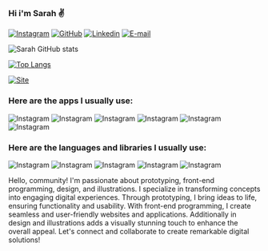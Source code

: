 
### Hi i'm Sarah ✌️

[![Instagram](https://img.shields.io/badge/Instagram-E4405F?style=for-the-badge&logo=instagram&logoColor=white)](https://www.instagram.com/taehortiz/)
[![GitHub](https://img.shields.io/badge/GitHub-100000?style=for-the-badge&logo=github&logoColor=white)](https://github.com/SarahSHortiz)
[![Linkedin](https://img.shields.io/badge/LinkedIn-0077B5?style=for-the-badge&logo=linkedin&logoColor=white)](https://www.linkedin.com/in/sarah-hortiz-3430131a8/)
[![E-mail](https://img.shields.io/badge/Gmail-D14836?style=for-the-badge&logo=gmail&logoColor=white)](ssantoshortizr@gmail.com)

![Sarah GitHub stats](https://github-readme-stats.vercel.app/api?username=SarahSHortiz&show_icons=true&theme=onedark)

[![Top Langs](https://github-readme-stats.vercel.app/api/top-langs/?username=SarahSHortiz&layout=donut)](https://github.com/SarahSHortiz/github-readme-stats)

[![Site](https://img.shields.io/website-up-down-green-red/http/monip.org.svg)](https://www.sarahhortiz.com.br)

### Here are the apps I usually use:

![Instagram](https://aleen42.github.io/badges/src/photoshop.svg)
![Instagram](https://aleen42.github.io/badges/src/illustrator.svg)
![Instagram](https://aleen42.github.io/badges/src/after_effects.svg)
![Instagram](https://img.shields.io/badge/Visual_Studio-5C2D91?style=for-the-badge&logo=visual%20studio&logoColor=white)
![Instagram](https://img.shields.io/badge/Visual_Studio_Code-0078D4?style=for-the-badge&logo=visual%20studio%20code&logoColor=white)
![Instagram](https://img.shields.io/badge/sublime_text-%23575757.svg?&style=for-the-badge&logo=sublime-text&logoColor=important0)

### Here are the languages and libraries I usually use:

![Instagram](https://img.shields.io/badge/React_Native-20232A?style=for-the-badge&logo=react&logoColor=61DAFB)
![Instagram](https://img.shields.io/badge/C%23-239120?style=for-the-badge&logo=c-sharp&logoColor=white)
![Instagram](https://img.shields.io/badge/.NET-5C2D91?style=for-the-badge&logo=.net&logoColor=white)
![Instagram](https://img.shields.io/badge/JavaScript-F7DF1E?style=for-the-badge&logo=javascript&logoColor=black)
![Instagram](https://img.shields.io/badge/Node.js-43853D?style=for-the-badge&logo=node.js&logoColor=white)

  Hello, community! 
  I'm passionate about prototyping, front-end programming, design, and illustrations. I specialize in transforming concepts into engaging digital experiences. 
  Through prototyping, I bring ideas to life, ensuring functionality and usability. With front-end programming, I create seamless and user-friendly websites and applications. Additionally in design and illustrations adds a visually stunning touch to enhance the overall appeal.
  Let's connect and collaborate to create remarkable digital solutions!
